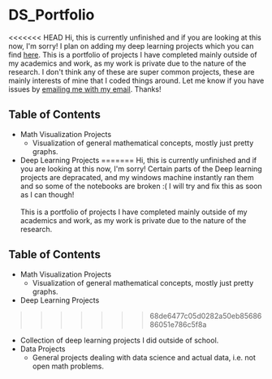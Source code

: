 # DS_Portfolio
<<<<<<< HEAD
Hi, this is currently unfinished and if you are looking at this now, I'm sorry! I plan on adding my deep learning projects which you can find [here](https://www.github.com/Toastisgreat/deep_learning_projects). This is a portfolio of projects I have completed mainly outside of my academics and work, as my work is private due to the nature of the research. I don't think any of these are super common projects, these are mainly interests of mine that I coded things around. Let me know if you have issues by  [emailing me with my email](robertmg@ad.unc.edu). Thanks!
## Table of Contents
- Math Visualization Projects
  - Visualization of general mathematical concepts, mostly just pretty graphs.
- Deep Learning Projects
=======
Hi, this is currently unfinished and if you are looking at this now, I'm sorry! Certain parts of the Deep learning projects are depracated, and my windows machine instantly ran them and so some of the notebooks are broken :( I will try and fix this as soon as I can though! <br><br> This is a portfolio of projects I have completed mainly outside of my academics and work, as my work is private due to the nature of the research. 
## Table of Contents
- Math Visualization Projects
  - Visualization of general mathematical concepts, mostly just pretty graphs.
- Deep Learning Projects 
>>>>>>> 68de6477c05d0282a50eb8568686051e786c5f8a
  - Collection of deep learning projects I did outside of school.
- Data Projects
  - General projects dealing with data science and actual data, i.e. not open math problems.
